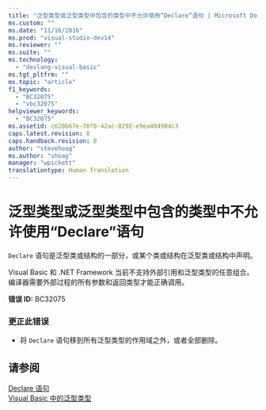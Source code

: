 ```yaml
---
title: "泛型类型或泛型类型中包含的类型中不允许使用“Declare”语句 | Microsoft Docs"
ms.custom: ""
ms.date: "11/16/2016"
ms.prod: "visual-studio-dev14"
ms.reviewer: ""
ms.suite: ""
ms.technology: 
  - "devlang-visual-basic"
ms.tgt_pltfrm: ""
ms.topic: "article"
f1_keywords: 
  - "BC32075"
  - "vbc32075"
helpviewer_keywords: 
  - "BC32075"
ms.assetid: c620b67e-70f8-42ac-8292-e9ea484904c3
caps.latest.revision: 8
caps.handback.revision: 8
author: "stevehoag"
ms.author: "shoag"
manager: "wpickett"
translationtype: Human Translation
---
```

# 泛型类型或泛型类型中包含的类型中不允许使用“Declare”语句
`Declare` 语句是泛型类或结构的一部分，或某个类或结构在泛型类或结构中声明。  
  
 Visual Basic 和 .NET Framework 当前不支持外部引用和泛型类型的任意组合。 编译器需要外部过程的所有参数和返回类型才能正确调用。  
  
 **错误 ID:** BC32075  
  
### 更正此错误  
  
-   将 `Declare` 语句移到所有泛型类型的作用域之外，或者全部删除。  
  
## 请参阅  
 [Declare 语句](../../visual-basic/language-reference/statements/declare-statement.md)   
 [Visual Basic 中的泛型类型](../../visual-basic/programming-guide/language-features/data-types/generic-types.md)
